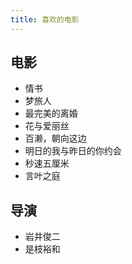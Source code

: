 ```yaml
---
title: 喜欢的电影
---
```


## 电影

* 情书
* 梦旅人
* 最完美的离婚
* 花与爱丽丝
* 百濑，朝向这边
* 明日的我与昨日的你约会
* 秒速五厘米
* 言叶之庭

## 导演

* 岩井俊二
* 是枝裕和